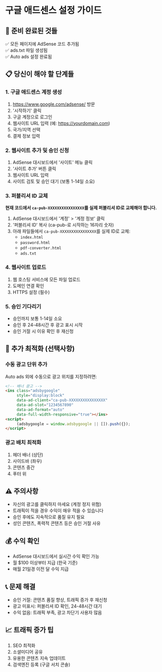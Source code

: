 # 구글 애드센스 설정 가이드

## 🎯 준비 완료된 것들
✅ 모든 페이지에 AdSense 코드 추가됨  
✅ ads.txt 파일 생성됨  
✅ Auto ads 설정 완료됨  

## 📋 당신이 해야 할 단계들

### 1. 구글 애드센스 계정 생성
1. https://www.google.com/adsense/ 방문
2. '시작하기' 클릭
3. 구글 계정으로 로그인
4. 웹사이트 URL 입력 (예: https://yourdomain.com)
5. 국가/지역 선택
6. 결제 정보 입력

### 2. 웹사이트 추가 및 승인 신청
1. AdSense 대시보드에서 '사이트' 메뉴 클릭
2. '사이트 추가' 버튼 클릭
3. 웹사이트 URL 입력
4. 사이트 검토 및 승인 대기 (보통 1-14일 소요)

### 3. 퍼블리셔 ID 교체
**현재 코드에서 `ca-pub-XXXXXXXXXXXXXXXX`를 실제 퍼블리셔 ID로 교체해야 합니다.**

1. AdSense 대시보드에서 '계정' > '계정 정보' 클릭
2. '퍼블리셔 ID' 복사 (ca-pub-로 시작하는 16자리 숫자)
3. 아래 파일들에서 `ca-pub-XXXXXXXXXXXXXXXX`를 실제 ID로 교체:
   - `index.html`
   - `password.html`
   - `pdf-converter.html`
   - `ads.txt`

### 4. 웹사이트 업로드
1. 웹 호스팅 서비스에 모든 파일 업로드
2. 도메인 연결 확인
3. HTTPS 설정 (필수)

### 5. 승인 기다리기
- 승인까지 보통 1-14일 소요
- 승인 후 24-48시간 후 광고 표시 시작
- 승인 거절 시 이유 확인 후 재신청

## 🔧 추가 최적화 (선택사항)

### 수동 광고 단위 추가
Auto ads 외에 수동으로 광고 위치를 지정하려면:

```html
<!-- 배너 광고 -->
<ins class="adsbygoogle"
     style="display:block"
     data-ad-client="ca-pub-XXXXXXXXXXXXXXXX"
     data-ad-slot="1234567890"
     data-ad-format="auto"
     data-full-width-responsive="true"></ins>
<script>
     (adsbygoogle = window.adsbygoogle || []).push({});
</script>
```

### 광고 배치 최적화
1. 헤더 배너 (상단)
2. 사이드바 (좌우)
3. 콘텐츠 중간
4. 푸터 위

## ⚠️ 주의사항
- 자신의 광고를 클릭하지 마세요 (계정 정지 위험)
- 트래픽이 적을 경우 수익이 매우 적을 수 있습니다
- 승인 후에도 지속적으로 품질 유지 필요
- 성인 콘텐츠, 폭력적 콘텐츠 등은 승인 거절 사유

## 💰 수익 확인
- AdSense 대시보드에서 실시간 수익 확인 가능
- 월 $100 이상부터 지급 (한국 기준)
- 매월 21일경 이전 달 수익 지급

## 📞 문제 해결
- 승인 거절: 콘텐츠 품질 향상, 트래픽 증가 후 재신청
- 광고 미표시: 퍼블리셔 ID 확인, 24-48시간 대기
- 수익 없음: 트래픽 부족, 광고 차단기 사용자 많음

## 📈 트래픽 증가 팁
1. SEO 최적화
2. 소셜미디어 공유
3. 유용한 콘텐츠 지속 업데이트
4. 검색엔진 등록 (구글 서치 콘솔)